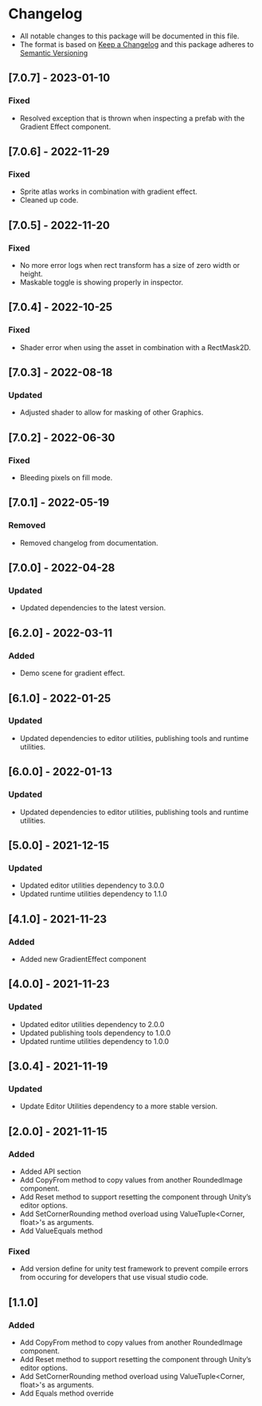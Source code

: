 # Changelog

- All notable changes to this package will be documented in this file.
- The format is based on [Keep a Changelog](https://keepachangelog.com/en/1.0.0/) and this package adheres to [Semantic Versioning](https://semver.org/)

## [7.0.7] - 2023-01-10
### Fixed
- Resolved exception that is thrown when inspecting a prefab with the Gradient Effect component.

## [7.0.6] - 2022-11-29
### Fixed
- Sprite atlas works in combination with gradient effect.
- Cleaned up code.

## [7.0.5] - 2022-11-20
### Fixed
- No more error logs when rect transform has a size of zero width or height.
- Maskable toggle is showing properly in inspector.

## [7.0.4] - 2022-10-25
### Fixed
- Shader error when using the asset in combination with a RectMask2D.

## [7.0.3] - 2022-08-18
### Updated
- Adjusted shader to allow for masking of other Graphics.

## [7.0.2] - 2022-06-30
### Fixed
- Bleeding pixels on fill mode.

## [7.0.1] - 2022-05-19
### Removed
- Removed changelog from documentation.

## [7.0.0] - 2022-04-28
### Updated
- Updated dependencies to the latest version.

## [6.2.0] - 2022-03-11
### Added
- Demo scene for gradient effect.

## [6.1.0] - 2022-01-25
### Updated
- Updated dependencies to editor utilities, publishing tools and runtime utilities.

## [6.0.0] - 2022-01-13
### Updated
- Updated dependencies to editor utilities, publishing tools and runtime utilities.

## [5.0.0] - 2021-12-15
### Updated
- Updated editor utilities dependency to 3.0.0
- Updated runtime utilities dependency to 1.1.0

## [4.1.0] - 2021-11-23
### Added
- Added new GradientEffect component

## [4.0.0] - 2021-11-23
### Updated
- Updated editor utilities dependency to 2.0.0
- Updated publishing tools dependency to 1.0.0
- Updated runtime utilities dependency to 1.0.0

## [3.0.4] - 2021-11-19
### Updated
- Update Editor Utilities dependency to a more stable version.

## [2.0.0] - 2021-11-15
### Added
- Added API section
- Add CopyFrom method to copy values from another RoundedImage component.
- Add Reset method to support resetting the component through Unity’s editor options.
- Add SetCornerRounding method overload using ValueTuple<Corner, float>'s as arguments.
- Add ValueEquals method

### Fixed
- Add version define for unity test framework to prevent compile errors from occuring for developers that use visual studio code.

## [1.1.0]
### Added
- Add CopyFrom method to copy values from another RoundedImage component.
- Add Reset method to support resetting the component through Unity’s editor options.
- Add SetCornerRounding method overload using ValueTuple<Corner, float>'s as arguments.
- Add Equals method override
